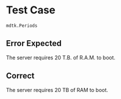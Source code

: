 # Test Case

    mdtk.Periods

## Error Expected

The server requires 20 T.B. of R.A.M. to boot.

## Correct

The server requires 20 TB of RAM to boot.
